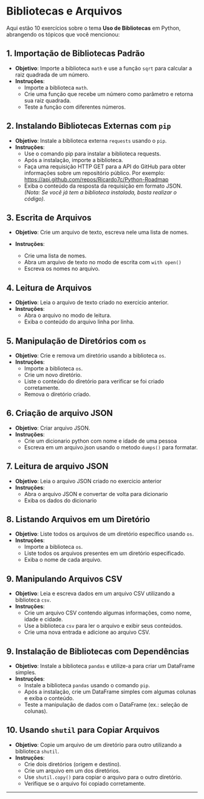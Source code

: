 # Bibliotecas e Arquivos

Aqui estão 10 exercícios sobre o tema **Uso de Bibliotecas** em Python, abrangendo os tópicos que você mencionou:

## 1. Importação de Bibliotecas Padrão

- **Objetivo**: Importe a biblioteca `math` e use a função `sqrt` para calcular a raiz quadrada de um número.
- **Instruções**:
  - Importe a biblioteca `math`.
  - Crie uma função que recebe um número como parâmetro e retorna sua raiz quadrada.
  - Teste a função com diferentes números.

## 2. Instalando Bibliotecas Externas com `pip`

- **Objetivo**: Instale a biblioteca externa `requests` usando o `pip`.
- **Instruções**:
  - Use o comando pip para instalar a biblioteca requests.
  - Após a instalação, importe a biblioteca.
  - Faça uma requisição HTTP GET para a API do GitHub para obter informações sobre um repositório público. Por exemplo: https://api.github.com/repos/Ricardo7c/Python-Roadmap
  - Exiba o conteúdo da resposta da requisição em formato JSON.
    *(Nota: Se você já tem a biblioteca instalada, basta realizar o código).*

## 3. Escrita de Arquivos

- **Objetivo**: Crie um arquivo de texto, escreva nele uma lista de nomes.

- **Instruções**:
  - Crie uma lista de nomes.
  - Abra um arquivo de texto no modo de escrita com `with open()`
  - Escreva os nomes no arquivo.

## 4. Leitura de Arquivos

- **Objetivo**: Leia o arquivo de texto criado no exercicio anterior.
- **Instruções**:
  - Abra o arquivo no modo de leitura.
  - Exiba o conteúdo do arquivo linha por linha.

## 5. Manipulação de Diretórios com `os`

- **Objetivo**: Crie e remova um diretório usando a biblioteca `os`.
- **Instruções**:
  - Importe a biblioteca `os`.
  - Crie um novo diretório.
  - Liste o conteúdo do diretório para verificar se foi criado corretamente.
  - Remova o diretório criado.

## 6. Criação de arquivo JSON

- **Objetivo**: Criar arquivo JSON.
- **Instruções**:
  - Crie um dicionario python com nome e idade de uma pessoa
  - Escreva em um arquivo.json usando o metodo `dumps()` para formatar.

## 7. Leitura de arquivo JSON

- **Objetivo**: Leia o arquivo JSON criado no exercicio anterior
- **Instruções**:
  - Abra o arquivo JSON e convertar de volta para dicionario
  - Exiba os dados do dicionario

## 8. Listando Arquivos em um Diretório

- **Objetivo**: Liste todos os arquivos de um diretório específico usando `os`.
- **Instruções**:
  - Importe a biblioteca `os`.
  - Liste todos os arquivos presentes em um diretório especificado.
  - Exiba o nome de cada arquivo.

## 9. Manipulando Arquivos CSV

- **Objetivo**: Leia e escreva dados em um arquivo CSV utilizando a biblioteca `csv`.
- **Instruções**:
  - Crie um arquivo CSV contendo algumas informações, como nome, idade e cidade.
  - Use a biblioteca `csv` para ler o arquivo e exibir seus conteúdos.
  - Crie uma nova entrada e adicione ao arquivo CSV.

## 9. Instalação de Bibliotecas com Dependências

- **Objetivo**: Instale a biblioteca `pandas` e utilize-a para criar um DataFrame simples.
- **Instruções**:
  - Instale a biblioteca `pandas` usando o comando `pip`.
  - Após a instalação, crie um DataFrame simples com algumas colunas e exiba o conteúdo.
  - Teste a manipulação de dados com o DataFrame (ex.: seleção de colunas).

## 10. Usando `shutil` para Copiar Arquivos

- **Objetivo**: Copie um arquivo de um diretório para outro utilizando a biblioteca `shutil`.
- **Instruções**:
  - Crie dois diretórios (origem e destino).
  - Crie um arquivo em um dos diretórios.
  - Use `shutil.copy()` para copiar o arquivo para o outro diretório.
  - Verifique se o arquivo foi copiado corretamente.

---
